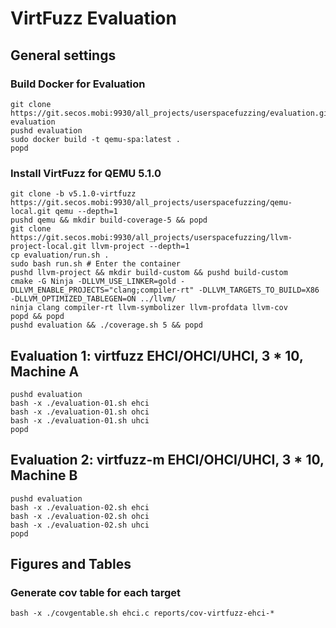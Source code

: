 # VirtFuzz Evaluation

## General settings

### Build Docker for Evaluation 
```
git clone https://git.secos.mobi:9930/all_projects/userspacefuzzing/evaluation.git evaluation
pushd evaluation
sudo docker build -t qemu-spa:latest .
popd
```

### Install VirtFuzz for QEMU 5.1.0
```
git clone -b v5.1.0-virtfuzz https://git.secos.mobi:9930/all_projects/userspacefuzzing/qemu-local.git qemu --depth=1
pushd qemu && mkdir build-coverage-5 && popd
git clone https://git.secos.mobi:9930/all_projects/userspacefuzzing/llvm-project-local.git llvm-project --depth=1
cp evaluation/run.sh .
sudo bash run.sh # Enter the container
pushd llvm-project && mkdir build-custom && pushd build-custom
cmake -G Ninja -DLLVM_USE_LINKER=gold -DLLVM_ENABLE_PROJECTS="clang;compiler-rt" -DLLVM_TARGETS_TO_BUILD=X86 -DLLVM_OPTIMIZED_TABLEGEN=ON ../llvm/
ninja clang compiler-rt llvm-symbolizer llvm-profdata llvm-cov
popd && popd
pushd evaluation && ./coverage.sh 5 && popd
```

## Evaluation 1: virtfuzz EHCI/OHCI/UHCI, 3 * 10, Machine A
```
pushd evaluation
bash -x ./evaluation-01.sh ehci
bash -x ./evaluation-01.sh ohci
bash -x ./evaluation-01.sh uhci
popd
```

## Evaluation 2: virtfuzz-m EHCI/OHCI/UHCI, 3 * 10, Machine B
```
pushd evaluation
bash -x ./evaluation-02.sh ehci
bash -x ./evaluation-02.sh ohci
bash -x ./evaluation-02.sh uhci
popd
```

## Figures and Tables

### Generate cov table for each target
```
bash -x ./covgentable.sh ehci.c reports/cov-virtfuzz-ehci-*
```
